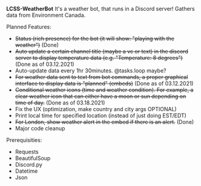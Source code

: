 **LCSS-WeatherBot**
It's a weather bot, that runs in a Discord server! Gathers data from Environment Canada.

Planned Features:
- ~~Status (rich presence) for the bot (it will show: "playing with the weather")~~ (Done)
- ~~Auto update a certain channel title (maybe a vc or text) in the discord server to display temperature data (e.g. "Temperature: 8 degrees")~~ (Done as of 03.12.2021)
- Auto-update data every 1hr 30minutes. @tasks.loop maybe?
- ~~For weather data sent to text from bot commands, a proper graphical interface to display data is "planned" (embeds)~~ (Done as of 03.12.2021)
- ~~Conditional weather icons (time and weather condition). For example, a clear weather icon that can either have a moon or sun depending on time of day.~~ (Done as of 03.18.2021)
- Fix the UX (optimization, make country and city args OPTIONAL)
- Print local time for specified location (instead of just doing EST/EDT)
- ~~For London, show weather alert in the embed if there is an alert.~~ (Done)
- Major code cleanup 


Prerequisities:
- Requests
- BeautifulSoup
- Discord.py
- Datetime
- Json
